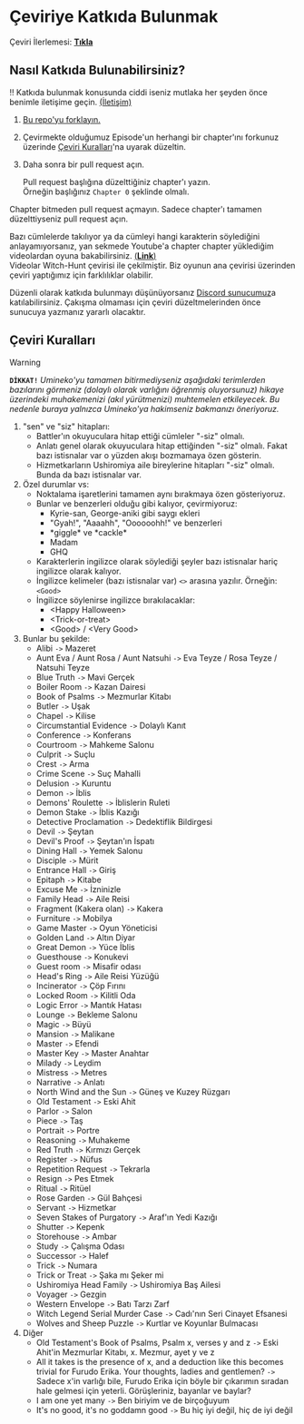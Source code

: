 [ilerleme]: ../../tree/master/README.md#ilerleme

# Çeviriye Katkıda Bulunmak

Çeviri İlerlemesi: [**Tıkla**][ilerleme]

## Nasıl Katkıda Bulunabilirsiniz?

‼️ Katkıda bulunmak konusunda ciddi iseniz mutlaka her şeyden önce benimle iletişime geçin. [(İletişim)](../../tree/master/README.md#iletişim)

1. [Bu repo'yu forklayın.](https://github.com/Witch-Love/umineko-scripting-tr/fork)
2. Çevirmekte olduğumuz Episode'un herhangi bir chapter'ını forkunuz üzerinde [Çeviri Kuralları](#çeviri-kuralları)'na uyarak düzeltin.
3. Daha sonra bir pull request açın.

   Pull request başlığına düzelttiğiniz chapter'ı yazın.  
   Örneğin başlığınız `Chapter 0` şeklinde olmalı.

Chapter bitmeden pull request açmayın. Sadece chapter'ı tamamen düzelttiyseniz pull request açın.  

Bazı cümlelerde takılıyor ya da cümleyi hangi karakterin söylediğini anlayamıyorsanız, yan sekmede Youtube'a chapter chapter yüklediğim videolardan oyuna bakabilirsiniz. [(**Link**)](https://youtube.com/playlist?list=PLOxBDkucq83mp2JX42XQ_5n02-WNax7-H)  
Videolar Witch-Hunt çevirisi ile çekilmiştir. Biz oyunun ana çevirisi üzerinden çeviri yaptığımız için farklılıklar olabilir.

Düzenli olarak katkıda bulunmayı düşünüyorsanız [Discord sunucumuz](https://discord.gg/jyD5jn9Vpd)a katılabilirsiniz. Çakışma olmaması için çeviri düzeltmelerinden önce sunucuya yazmanız yararlı olacaktır.

## Çeviri Kuralları

> [!WARNING]
> **`DİKKAT!`** *Umineko'yu tamamen bitirmediyseniz aşağıdaki terimlerden bazılarını görmeniz (dolaylı olarak varlığını öğrenmiş oluyorsunuz) hikaye üzerindeki muhakemenizi (akıl yürütmenizi) muhtemelen etkileyecek. Bu nedenle buraya yalnızca Umineko'ya hakimseniz bakmanızı öneriyoruz.*

1. "sen" ve "siz" hitapları:
   * Battler'ın okuyuculara hitap ettiği cümleler "-siz" olmalı.
   * Anlatı genel olarak okuyuculara hitap ettiğinden "-siz" olmalı. Fakat bazı istisnalar var o yüzden akışı bozmamaya özen gösterin.
   * Hizmetkarların Ushiromiya aile bireylerine hitapları "-siz" olmalı. Bunda da bazı istisnalar var.
2. Özel durumlar vs:
   * Noktalama işaretlerini tamamen aynı bırakmaya özen gösteriyoruz.
   * Bunlar ve benzerleri olduğu gibi kalıyor, çevirmiyoruz:
     * Kyrie-san, George-aniki gibi saygı ekleri
     * "Gyah!", "Aaaahh", "Oooooohh!" ve benzerleri
     * \*giggle\* ve \*cackle\*
     * Madam
     * GHQ
   * Karakterlerin ingilizce olarak söylediği şeyler bazı istisnalar hariç ingilizce olarak kalıyor.
   * İngilizce kelimeler (bazı istisnalar var) `<>` arasına yazılır. Örneğin: `<Good>`
   * İngilizce söylenirse ingilizce bırakılacaklar:
     * \<Happy Halloween\>
     * \<Trick-or-treat\>
     * \<Good\> / \<Very Good\>
3. Bunlar bu şekilde:
   * Alibi `->` Mazeret
   * Aunt Eva / Aunt Rosa / Aunt Natsuhi `->` Eva Teyze / Rosa Teyze / Natsuhi Teyze
   * Blue Truth `->` Mavi Gerçek
   * Boiler Room `->` Kazan Dairesi
   * Book of Psalms `->` Mezmurlar Kitabı
   * Butler `->` Uşak
   * Chapel `->` Kilise
   * Circumstantial Evidence `->` Dolaylı Kanıt
   * Conference `->` Konferans
   * Courtroom `->` Mahkeme Salonu
   * Culprit `->` Suçlu
   * Crest `->` Arma
   * Crime Scene `->` Suç Mahalli
   * Delusion `->` Kuruntu
   * Demon `->` İblis
   * Demons' Roulette `->` İblislerin Ruleti
   * Demon Stake `->` İblis Kazığı
   * Detective Proclamation `->` Dedektiflik Bildirgesi
   * Devil `->` Şeytan
   * Devil's Proof `->` Şeytan'ın İspatı
   * Dining Hall `->` Yemek Salonu
   * Disciple `->` Mürit
   * Entrance Hall `->` Giriş
   * Epitaph `->` Kitabe
   * Excuse Me `->` İzninizle
   * Family Head `->` Aile Reisi
   * Fragment (Kakera olan) `->` Kakera
   * Furniture `->` Mobilya
   * Game Master `->` Oyun Yöneticisi
   * Golden Land `->` Altın Diyar
   * Great Demon `->` Yüce İblis
   * Guesthouse `->` Konukevi
   * Guest room `->` Misafir odası
   * Head's Ring `->` Aile Reisi Yüzüğü
   * Incinerator `->` Çöp Fırını
   * Locked Room `->` Kilitli Oda
   * Logic Error `->` Mantık Hatası
   * Lounge `->` Bekleme Salonu
   * Magic `->` Büyü
   * Mansion `->` Malikane
   * Master `->` Efendi
   * Master Key `->` Master Anahtar
   * Milady `->` Leydim
   * Mistress `->` Metres
   * Narrative `->` Anlatı
   * North Wind and the Sun `->` Güneş ve Kuzey Rüzgarı
   * Old Testament `->` Eski Ahit
   * Parlor `->` Salon
   * Piece `->` Taş
   * Portrait `->` Portre
   * Reasoning `->` Muhakeme
   * Red Truth `->` Kırmızı Gerçek
   * Register `->` Nüfus
   * Repetition Request `->` Tekrarla
   * Resign `->` Pes Etmek
   * Ritual `->` Ritüel
   * Rose Garden `->` Gül Bahçesi
   * Servant `->` Hizmetkar
   * Seven Stakes of Purgatory `->` Araf'ın Yedi Kazığı
   * Shutter `->` Kepenk
   * Storehouse `->` Ambar
   * Study `->` Çalışma Odası
   * Successor `->` Halef
   * Trick `->` Numara
   * Trick or Treat `->` Şaka mı Şeker mi
   * Ushiromiya Head Family `->` Ushiromiya Baş Ailesi
   * Voyager `->` Gezgin
   * Western Envelope `->` Batı Tarzı Zarf
   * Witch Legend Serial Murder Case `->` Cadı'nın Seri Cinayet Efsanesi
   * Wolves and Sheep Puzzle `->` Kurtlar ve Koyunlar Bulmacası
4. Diğer
   * Old Testament's Book of Psalms, Psalm x, verses y and z `->` Eski Ahit'in Mezmurlar Kitabı, x. Mezmur, ayet y ve z
   * All it takes is the presence of x, and a deduction like this becomes trivial for Furudo Erika. Your thoughts, ladies and gentlemen? `->` Sadece x'in varlığı bile, Furudo Erika için böyle bir çıkarımın sıradan hale gelmesi için yeterli. Görüşleriniz, bayanlar ve baylar?
   * I am one yet many `->` Ben biriyim ve de birçoğuyum
   * It's no good, it's no goddamn good `->` Bu hiç iyi değil, hiç de iyi değil
